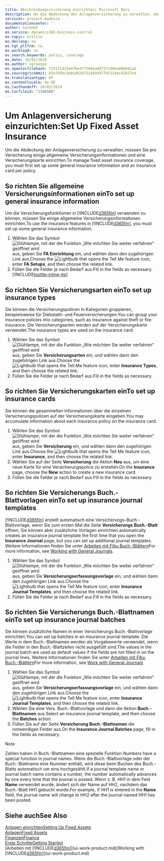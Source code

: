 ```yaml
---
title: Abschreibungsrsicherung einrichten| Microsoft Docs
description: Um die Abdeckung der Anlagenversicherung zu verwalten, müssen Sie pro Versicherung einige allgemeine Versicherungsinformationen und eine Versicherungskarte einrichten.
services: project-madeira
documentationcenter: ''
author: SorenGP
ms.service: dynamics365-business-central
ms.topic: article
ms.devlang: na
ms.tgt_pltfrm: na
ms.workload: na
ms.search.keywords: policy, coverage
ms.date: 10/01/2019
ms.author: sgroespe
ms.openlocfilehash: 7151f1415e87be4775966ad9727cd0ba00b041ab
ms.sourcegitcommit: 02e704bc3e01d62072144919774f1244c42827e4
ms.translationtype: HT
ms.contentlocale: de-DE
ms.lasthandoff: 10/01/2019
ms.locfileid: "2306580"
---
```

# <a name="set-up-fixed-asset-insurance"></a><span data-ttu-id="4a277-103">Um Anlagenversicherung einzurichten:</span><span class="sxs-lookup"><span data-stu-id="4a277-103">Set Up Fixed Asset Insurance</span></span>
<span data-ttu-id="4a277-104">Um die Abdeckung der Anlagenversicherung zu verwalten, müssen Sie pro Versicherung einige allgemeine Versicherungsinformationen und eine Versicherungskarte einrichten.</span><span class="sxs-lookup"><span data-stu-id="4a277-104">To manage fixed asset insurance coverage, you must first set up some general insurance information and an insurance card per policy.</span></span>

## <a name="to-set-up-general-insurance-information"></a><span data-ttu-id="4a277-105">So richten Sie allgemeine Versicherungsinformationen ein</span><span class="sxs-lookup"><span data-stu-id="4a277-105">To set up general insurance information</span></span>
<span data-ttu-id="4a277-106">Um die Versicherungsfunktionen in [!INCLUDE[d365fin](includes/d365fin_md.md)]  verwenden zu können, müssen Sie einige allgemeine Versicherungsinformationen einrichten.</span><span class="sxs-lookup"><span data-stu-id="4a277-106">To use the insurance features in [!INCLUDE[d365fin](includes/d365fin_md.md)], you must set up some general insurance information.</span></span>  

1. <span data-ttu-id="4a277-107">Wählen Sie das Symbol ![Glühlampe, mit der die Funktion „Wie möchten Sie weiter verfahren“ geöffnet wird](media/ui-search/search_small.png "Wie möchten Sie weiter verfahren?") aus, geben Sie **FA Einrichtung** ein, und wählen dann den zugehörigen Link aus.</span><span class="sxs-lookup"><span data-stu-id="4a277-107">Choose the ![Lightbulb that opens the Tell Me feature](media/ui-search/search_small.png "Tell me what you want to do") icon, enter **FA Setups**, and then choose the related link.</span></span>  
2. <span data-ttu-id="4a277-108">Füllen Sie die Felder je nach Bedarf aus.</span><span class="sxs-lookup"><span data-stu-id="4a277-108">Fill in the fields as necessary.</span></span> [!INCLUDE[tooltip-inline-tip](includes/tooltip-inline-tip_md.md)]  

## <a name="to-set-up-insurance-types"></a><span data-ttu-id="4a277-109">So richten Sie Versicherungsarten ein</span><span class="sxs-lookup"><span data-stu-id="4a277-109">To set up insurance types</span></span>
<span data-ttu-id="4a277-110">Sie können die Versicherungspolicen in Kategorien gruppieren, beispielsweise für Diebstahl- und Feuerversicherungen.</span><span class="sxs-lookup"><span data-stu-id="4a277-110">You can group your insurance policies into categories, such as insurance against theft or fire insurance.</span></span> <span data-ttu-id="4a277-111">Die Versicherungsarten werden auf der Versicherungskarte verwendet.</span><span class="sxs-lookup"><span data-stu-id="4a277-111">The insurance types are used on the insurance card.</span></span>

1. <span data-ttu-id="4a277-112">Wählen Sie das Symbol ![Glühlampe, mit der die Funktion „Wie möchten Sie weiter verfahren“ geöffnet wird](media/ui-search/search_small.png "Wie möchten Sie weiter verfahren?") aus, geben Sie **Versicherungsarten** ein, und wählen dann den zugehörigen Link aus.</span><span class="sxs-lookup"><span data-stu-id="4a277-112">Choose the ![Lightbulb that opens the Tell Me feature](media/ui-search/search_small.png "Tell me what you want to do") icon, enter **Insurance Types**, and then choose the related link.</span></span>  
2. <span data-ttu-id="4a277-113">Füllen Sie die Felder je nach Bedarf aus.</span><span class="sxs-lookup"><span data-stu-id="4a277-113">Fill in the fields as necessary.</span></span>

## <a name="to-set-up-insurance-cards"></a><span data-ttu-id="4a277-114">So richten Sie Versicherungskarten ein</span><span class="sxs-lookup"><span data-stu-id="4a277-114">To set up insurance cards</span></span>
<span data-ttu-id="4a277-115">Sie können die gesammelten Informationen über die einzelnen Versicherungspolicen auf der Versicherungskarte eingeben.</span><span class="sxs-lookup"><span data-stu-id="4a277-115">You may accumulate information about each insurance policy on the insurance card.</span></span>  

1. <span data-ttu-id="4a277-116">Wählen Sie das Symbol ![Glühlampe, mit der die Funktion „Wie möchten Sie weiter verfahren“ geöffnet wird](media/ui-search/search_small.png "Wie möchten Sie weiter verfahren?") aus, geben Sie **Versicherung** ein, und wählen dann den zugehörigen Link aus.</span><span class="sxs-lookup"><span data-stu-id="4a277-116">Choose the ![Lightbulb that opens the Tell Me feature](media/ui-search/search_small.png "Tell me what you want to do") icon, enter **Insurance**, and then choose the related link.</span></span>  
2. <span data-ttu-id="4a277-117">Wählen Sie auf der Seite **Versicherung** die Aktion **Neu** aus, um eine neue Karte für eine Versicherungspolice zu erstellen.</span><span class="sxs-lookup"><span data-stu-id="4a277-117">On the **Insurance** page, choose the **New** action to create a  new insurance card.</span></span>  
3. <span data-ttu-id="4a277-118">Füllen Sie die Felder je nach Bedarf aus.</span><span class="sxs-lookup"><span data-stu-id="4a277-118">Fill in the fields as necessary.</span></span>

## <a name="to-set-up-insurance-journal-templates"></a><span data-ttu-id="4a277-119">So richten Sie Versicherungs Buch.-Blattvorlagen ein</span><span class="sxs-lookup"><span data-stu-id="4a277-119">To set up insurance journal templates</span></span>
[!INCLUDE[d365fin](includes/d365fin_md.md)] <span data-ttu-id="4a277-120">erstellt automatisch eine Versicherungs-Buch.-Blattvorlage, wenn Sie zum ersten Mal die Seite **Versicherungs Buch.-Blatt** öffnen; Sie können aber zusätzliche Vorlagen einrichten.</span><span class="sxs-lookup"><span data-stu-id="4a277-120">automatically creates an insurance journal template the first time that you open the **Insurance Journal** page, but you can set up additional journal templates.</span></span> <span data-ttu-id="4a277-121">Weitere Informationen finden Sie unter [Arbeiten mit Fibu Buch.-Blättern](ui-work-general-journals.md)</span><span class="sxs-lookup"><span data-stu-id="4a277-121">For more information, see [Working with General Journals](ui-work-general-journals.md).</span></span>  

1. <span data-ttu-id="4a277-122">Wählen Sie das Symbol ![Glühlampe, mit der die Funktion „Wie möchten Sie weiter verfahren“ geöffnet wird](media/ui-search/search_small.png "Wie möchten Sie weiter verfahren?") aus, geben Sie **Versicherungserfassungsvorlage** ein, und wählen dann den zugehörigen Link aus.</span><span class="sxs-lookup"><span data-stu-id="4a277-122">Choose the ![Lightbulb that opens the Tell Me feature](media/ui-search/search_small.png "Tell me what you want to do") icon, enter **Insurance Journal Templates**, and then choose the related link.</span></span>  
2. <span data-ttu-id="4a277-123">Füllen Sie die Felder je nach Bedarf aus.</span><span class="sxs-lookup"><span data-stu-id="4a277-123">Fill in the fields as necessary.</span></span>

## <a name="to-set-up-insurance-journal-batches"></a><span data-ttu-id="4a277-124">So richten Sie Versicherungs Buch.-Blattnamen ein</span><span class="sxs-lookup"><span data-stu-id="4a277-124">To set up insurance journal batches</span></span>
<span data-ttu-id="4a277-125">Sie können zusätzliche Namen in einer Versicherungs Buch.-Blattvorlage einrichten.</span><span class="sxs-lookup"><span data-stu-id="4a277-125">You can set up batches in an insurance journal template.</span></span> <span data-ttu-id="4a277-126">Die Werte in dem Buch.-Blattnamen werden als Vorgabewerte verwendet, wenn die Felder in den Buch.-Blattzeilen nicht ausgefüllt sind.</span><span class="sxs-lookup"><span data-stu-id="4a277-126">The values in the journal batch are used as default values if the fields are not filled in on the journal lines.</span></span> <span data-ttu-id="4a277-127">Weitere Informationen finden Sie unter [Arbeiten mit Fibu Buch.-Blättern](ui-work-general-journals.md)</span><span class="sxs-lookup"><span data-stu-id="4a277-127">For more information, see [Work with General Journals](ui-work-general-journals.md)</span></span>  

1. <span data-ttu-id="4a277-128">Wählen Sie das Symbol ![Glühlampe, mit der die Funktion „Wie möchten Sie weiter verfahren“ geöffnet wird](media/ui-search/search_small.png "Wie möchten Sie weiter verfahren?") aus, geben Sie **Versicherungserfassungsvorlage** ein, und wählen dann den zugehörigen Link aus.</span><span class="sxs-lookup"><span data-stu-id="4a277-128">Choose the ![Lightbulb that opens the Tell Me feature](media/ui-search/search_small.png "Tell me what you want to do") icon, enter **Insurance Journal Templates**, and then choose the related link.</span></span>  
2. <span data-ttu-id="4a277-129">Wählen Sie eine Vers. Buch.-Blattvorlage und dann die Aktion **Buch.-Blattnamen** aus.</span><span class="sxs-lookup"><span data-stu-id="4a277-129">Select an insurance journal template, and then choose the **Batches** action.</span></span>
3. <span data-ttu-id="4a277-130">Füllen Sie auf der Seite **Versicherung Buch.-Blattnamen** die notwendigen Felder aus.</span><span class="sxs-lookup"><span data-stu-id="4a277-130">On the **Insurance Journal Batches** page, fill in the fields as necessary.</span></span>

> [!NOTE]  
>   <span data-ttu-id="4a277-131">Zahlen haben in Buch.-Blattnamen eine spezielle Funktion.</span><span class="sxs-lookup"><span data-stu-id="4a277-131">Numbers have a special function in journal names.</span></span> <span data-ttu-id="4a277-132">Wenn die Buch.-Blattvorlage oder der Buch.-Blattname eine Nummer enthält, wird diese beim Buchen des Buch.-Blatts automatisch um eins hochgezählt.</span><span class="sxs-lookup"><span data-stu-id="4a277-132">If a journal template name or journal batch name contains a number, the number automatically advances by one every time that the journal is posted.</span></span> <span data-ttu-id="4a277-133">Wenn z. B. HH1 in dem Feld **Name** verwendet wurde, ändert sich der Name auf HH2, nachdem das Buch.-Blatt HH1 gebucht wurde.</span><span class="sxs-lookup"><span data-stu-id="4a277-133">For example, if HH1 is entered in the **Name** field, the journal name will change to HH2 after the journal named HH1 has been posted.</span></span>

## <a name="see-also"></a><span data-ttu-id="4a277-134">Siehe auch</span><span class="sxs-lookup"><span data-stu-id="4a277-134">See Also</span></span>
[<span data-ttu-id="4a277-135">Anlagen einrichten</span><span class="sxs-lookup"><span data-stu-id="4a277-135">Setting Up Fixed Assets</span></span>](fa-setup.md)  
[<span data-ttu-id="4a277-136">Anlagen</span><span class="sxs-lookup"><span data-stu-id="4a277-136">Fixed Assets</span></span>](fa-manage.md)  
[<span data-ttu-id="4a277-137">Finanzen</span><span class="sxs-lookup"><span data-stu-id="4a277-137">Finance</span></span>](finance.md)  
[<span data-ttu-id="4a277-138">Erste Schritte</span><span class="sxs-lookup"><span data-stu-id="4a277-138">Getting Started</span></span>](product-get-started.md)  
<span data-ttu-id="4a277-139">[Arbeiten mit [!INCLUDE[d365fin](includes/d365fin_md.md)]](ui-work-product.md)</span><span class="sxs-lookup"><span data-stu-id="4a277-139">[Working with [!INCLUDE[d365fin](includes/d365fin_md.md)]](ui-work-product.md)</span></span>
